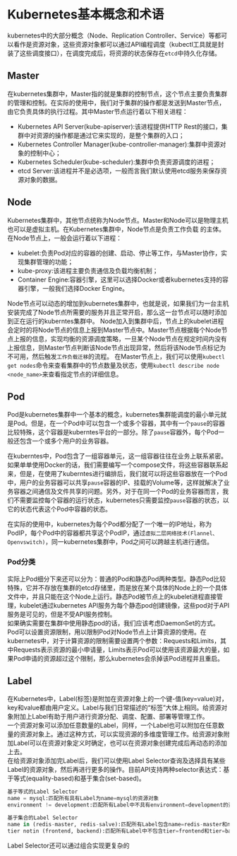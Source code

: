 # Kubernetes基本概念和术语

kubernetes中的大部分概念（Node、Replication Controller、Service）等都可以看作是资源对象，这些资源对象都可以通过API编程调度（kubectl工具就是封装了这些调度接口），在调度完成后，将资源的状态保存在`etcd`中持久化存储。
## Master
在kubernetes集群中，Master指的就是集群的控制节点，这个节点主要负责集群的管理和控制。在实际的使用中，我们对于集群的操作都是发送到Master节点，由它负责具体的执行过程。其中Master节点运行着以下相关进程：
 - Kubernetes API Server(kube-apiserver):该进程提供HTTP Rest的接口，集群中对资源的操作都是通过它来实现的，是整个集群的入口；
 - Kubernetes Controller Manager(kube-controller-manager):集群中资源对象的控制中心；
 - Kubernetes Scheduler(kube-scheduler):集群中负责资源调度的进程；
 - etcd Server:该进程并不是必选项，一般而言我们默认使用etcd服务来保存资源对象的数据。

## Node
Kubernetes集群中，其他节点统称为Node节点。Master和Node可以是物理主机也可以是虚拟主机。在Kubernetes集群中，Node节点是负责工作负载 的主体。在Node节点上，一般会运行着以下进程：
 - kubelet:负责Pod对应的容器的创建、启动、停止等工作，与Master协作，实现集群管理的功能；
 - kube-proxy:该进程主要负责通信及负载均衡机制；
 - Container Engine:容器引擎，这里可以选择Docker或者kubernetes支持的容器引擎，一般我们选择Docker Engine。

Node节点可以动态的增加到kubernetes集群中，也就是说，如果我们为一台主机安装完成了Node节点所需要的服务并且正常开启，那么这一台节点可以随时添加到正在运行的kuberntes集群中。
Node加入到集群中后，节点上的kubelet进程会定时的将Node节点的信息上报到Master节点中。Master节点根据每个Node节点上报的信息，实现均衡的资源调度策略，一旦某个Node节点在规定时间内没有上报信息，则Master节点判断该Node节点出现异常，然后将该Node节点标记为不可用，然后触发`工作负载迁移`的流程。
在Master节点上，我们可以使用`kubectl get nodes`命令来查看集群中的节点数量及状态，使用`kubectl describe node <node_name>`来查看指定节点的详细信息。

## Pod
Pod是kubernetes集群中一个基本的概念，kubernetes集群能调度的最小单元就是Pod。但是，在一个Pod中可以包含一个或多个容器，其中有一个`pause`的容器比较特殊，这个容器是kuberntes平台的一部分。除了`pause`容器外，每个Pod一般还包含一个或多个用户的业务容器。

在kuberntes中，Pod包含了一组容器单元，这一组容器往往在业务上联系紧密。如果单单使用Docker的话，我们需要编写一个compose文件，将这些容器联系起来，但是，在使用了kuberntes进行编排后，我们就可以将这些容器放在一个Pod中，用户的业务容器可以共享`pause`容器的IP、挂载的Volume等，这样就解决了业务容器之间通信及文件共享的问题。另外，对于在同一个Pod的业务容器而言，我们不需要监控每个容器的运行状态，kubernetes只需要监控`pause`容器的状态，以它的状态代表这个Pod中容器的状态。

在实际的使用中，kubernetes为每个Pod都分配了一个唯一的IP地址，称为PodIP，每个Pod中的容器都共享这个PodIP，通过`虚拟二层网络技术(Flannel、Openvswitch)`，同一kubernetes集群中，Pod之间可以跨越主机进行通信。
### Pod分类
实际上Pod细分下来还可以分为：普通的Pod和静态Pod两种类型。静态Pod比较特殊，它并不存放在集群的etcd存储里，而是放在某个具体的Node上的一个具体文件中，并且只能在这个Node上运行。静态Pod被节点上的kubelet进程直接管理，kubelet通过kubernetes API服务为每个静态pod创建镜像，这些pod对于API服务是可见的，但是不受API服务控制。  
如果确实需要在集群中使用静态pod的话，我们应该考虑DaemonSet的方式。  
Pod可以设置资源限制，用以限制Pod对Node节点上计算资源的使用。在kubernetes中，对于计算资源的限制需要设置两个参数：Requests和Limits，其中Requests表示资源的最小申请量，Limits表示Pod可以使用该资源最大的量，如果Pod申请的资源超过这个限制，那么kubernetes会杀掉该Pod进程并且重启。  

## Label
在Kubernetes中，Label(标签)是附加在资源对象上的一个键-值(key=value)对，key和value都由用户定义。Label与我们日常描述的“标签”大体上相同。给资源对象附加上Label有助于用户进行资源分配、调度、配置、部署等管理工作。  
一个资源对象可以添加任意数量的Label，同样，一个Label也可以附加在任意数量的资源对象上。通过这种方式，可以实现资源的多维度管理工作。给资源对象附加Label可以在资源对象定义时确定，也可以在资源对象创建完成后再动态的添加上去。  
在给资源对象添加完Label后，我们可以使用Label Selector查询及选择具有某些Label的资源对象，然后再进行更多的操作。目前API支持两种selector表达式：基于等式(equality-based)和基于集合(set-based)。  

```python
基于等式的Label Selector
name = mysql:匹配所有具有Label为name=mysql的资源对象
environment != development:匹配所有Label中不具有environment=development的资源对象

基于集合的Label Selector
name in (redis-master, redis-salve):匹配所有Label包含name=redis-master和name=redis-slave的资源对象
tier notin (frontend, backend):匹配所有Label中不包含tier=frontend和tier=backend的资源对象
```
Label Selector还可以通过组合实现更复杂的
